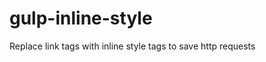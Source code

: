 gulp-inline-style
=================

Replace link tags with inline style tags to save http requests
